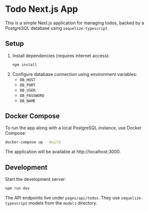 # Todo Next.js App

This is a simple Next.js application for managing todos, backed by a PostgreSQL database using `sequelize-typescript`.

## Setup
1. Install dependencies (requires internet access):
   ```bash
   npm install
   ```
2. Configure database connection using environment variables:
   - `DB_HOST`
   - `DB_PORT`
   - `DB_USER`
   - `DB_PASSWORD`
   - `DB_NAME`

## Docker Compose
To run the app along with a local PostgreSQL instance, use Docker Compose:

```bash
docker-compose up --build
```

The application will be available at http://localhost:3000.

## Development
Start the development server:
```bash
npm run dev
```

The API endpoints live under `pages/api/todos`. They use `sequelize-typescript` models from the `models` directory.
